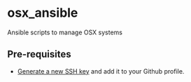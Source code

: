 # osx_ansible
Ansible scripts to manage OSX systems

## Pre-requisites

* [Generate a new SSH key](https://docs.github.com/en/authentication/connecting-to-github-with-ssh/generating-a-new-ssh-key-and-adding-it-to-the-ssh-agent) and add it to your Github profile.
